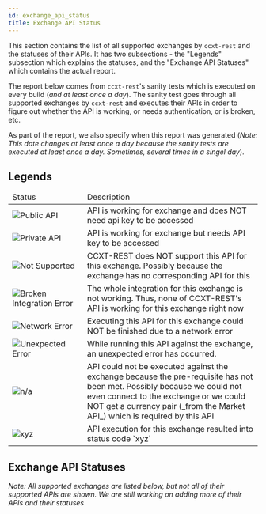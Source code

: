 ```yaml
---
id: exchange_api_status
title: Exchange API Status
---
```


This section contains the list of all supported exchanges by `ccxt-rest` and the statuses of their APIs. It has two subsections - the "Legends" subsection which explains the statuses, and the "Exchange API Statuses" which contains the actual report.

The report below comes from `ccxt-rest`'s sanity tests which is executed on every build (_and at least once a day_). The sanity test goes through all supported exchanges by `ccxt-rest` and executes their APIs in order to figure out whether the API is working, or needs authentication, or is broken, etc.

As part of the report, we also specify when this report was generated (_Note: This date changes at least once a day because the sanity tests are executed at least once a day. Sometimes, several times in a singel day_).

## Legends

<table>
<thead>
    <tr>
        <td style="width:30%">Status</td>
        <td>Description</td>
    </tr>
</thead>
<tbody>
    <tr>
        <td><img src="https://img.shields.io/badge/Public%20API-green.svg" alt="Public API"></td>
        <td>API is working for exchange and does NOT need api key to be accessed</td>
    </tr>
    <tr>
        <td><img src="https://img.shields.io/badge/Private%20API-blue.svg" alt="Private API"></td>
        <td>API is working for exchange but needs API key to be accessed</td>
    </tr>
    <tr>
        <td><img src="https://img.shields.io/badge/Not%20Supported-yellow.svg" alt="Not Supported"></td>
        <td>CCXT-REST does NOT support this API for this exchange. Possibly because the exchange has no corresponding API for this</td>
    </tr>
    <tr>
        <td><img src="https://img.shields.io/badge/Error%3A%20Broken%20Integration-red.svg" alt="Broken Integration Error"></td>
        <td>The whole integration for this exchange is not working. Thus, none of CCXT-REST's API is working for this exchange right now</td>
    </tr>
    <tr>
        <td><img src="https://img.shields.io/badge/Error%3A%20Network-red.svg" alt="Network Error"></td>
        <td>Executing this API for this exchange could NOT be finished due to a network error</td>
    </tr>
    <tr>
        <td><img src="https://img.shields.io/badge/Error%3A%20Unexpected-red.svg" alt="Unexpected Error"></td>
        <td>While running this API against the exchange, an unexpected error has occurred.</td>
    </tr>
    <tr>
        <td><img src="https://img.shields.io/badge/n/a-grey.svg" alt="n/a"></td>
        <td>API could not be executed against the exchange because the pre-requisite has not been met. Possibly because we could not even connect to the exchange or we could NOT get a currency pair (_from the Market API_) which is required by this API</td>
    </tr>
    <tr>
        <td><img src="https://img.shields.io/badge/xyz-grey.svg" alt="xyz"></td>
        <td>API execution for this exchange resulted into status code `xyz`</td>
    </tr>
</tbody>
</table>

## Exchange API Statuses

_Note: All supported exchanges are listed below, but not all of their supported APIs are shown. We are still working on adding more of their APIs and their statuses_

<p id="lastUpdateDate"></p>

<p id="exchangeSummary"></p>

